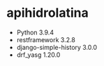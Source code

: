 # apihidrolatina


- Python 3.9.4
- restframework 3.2.8
- django-simple-history 3.0.0
- drf_yasg 1.20.0